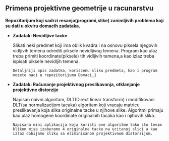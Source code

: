 ## Primena projektivne geometrije u racunarstvu

**Repozitorijum koji sadrzi resanja(programi,slike) zanimljivih problema koji su dati u okviru domacih zadataka.**


- **Zadatak: Nevidljive tacke**

    Slikati neki predmet koji ima oblik kvadra i na osnovu piksela njegovih vidljivih temena odrediti piksele nevidljivog temena.
    Program kao ulaz treba primiti koordinate(piksele) tih vidljivih temena,a kao izlaz treba ispisati piksele nevidljih temena.
    
    `Detaljniji opis zadatka, koriscenu sliku predmeta, kao i program mozete naci u repozitorijumu Domaci_1`
    
- **Zadatak:  Računanje projektivnog preslikavanja, otklanjanje projektivne distorzije**

    Napisan naivni algoritam, DLT(Direct linear transform) i modifikovani DLT(sa normalizacijom tacaka) algoritam koji vracaju matricu
    preslikavanja koja slika originalne tacke u njihove slike. Algoritmi primaju kao ulaz homogene koordinate originalnih tacaka kao i njihovih slika.
    
    `Napisana mini aplikacija koja koristi ove algoritme tako sto levim klikom misa izaberemo 4 originalne tacke na ucitanoj slici a kao izlaz dobijamo
    sliku sa eliminisanom projektivnom distorzijom.`

